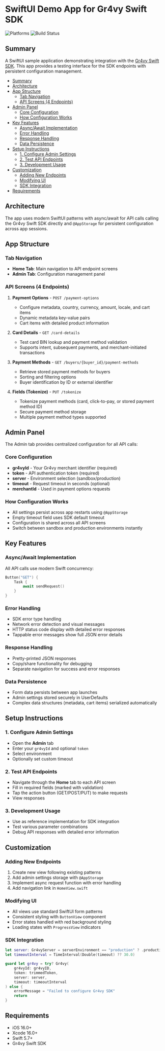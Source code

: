 # SwiftUI Demo App for Gr4vy Swift SDK


<div align="left">
    <img alt="Platforms" src="https://img.shields.io/badge/Platforms-iOS-yellowgreen?style=for-the-badge">
    <img alt="Build Status" src="https://img.shields.io/github/actions/workflow/status/gr4vy/gr4vy-swift-client-app/ios.yml?branch=main&style=for-the-badge">
</div>

## Summary

A SwiftUI sample application demonstrating integration with the [Gr4vy Swift SDK](https://github.com/gr4vy/gr4vy-swift). This app provides a testing interface for the SDK endpoints with persistent configuration management.

- [Summary](#summary)
- [Architecture](#architecture)
- [App Structure](#app-structure)
  - [Tab Navigation](#tab-navigation)
  - [API Screens (4 Endpoints)](#api-screens-4-endpoints)
- [Admin Panel](#admin-panel)
  - [Core Configuration](#core-configuration)
  - [How Configuration Works](#how-configuration-works)
- [Key Features](#key-features)
  - [Async/Await Implementation](#asyncawait-implementation)
  - [Error Handling](#error-handling)
  - [Response Handling](#response-handling)
  - [Data Persistence](#data-persistence)
- [Setup Instructions](#setup-instructions)
  - [1. Configure Admin Settings](#1-configure-admin-settings)
  - [2. Test API Endpoints](#2-test-api-endpoints)
  - [3. Development Usage](#3-development-usage)
- [Customization](#customization)
  - [Adding New Endpoints](#adding-new-endpoints)
  - [Modifying UI](#modifying-ui)
  - [SDK Integration](#sdk-integration)
- [Requirements](#requirements)


## Architecture

The app uses modern SwiftUI patterns with async/await for API calls calling the Gr4vy Swift SDK directly and `@AppStorage` for persistent configuration across app sessions.

## App Structure

### Tab Navigation
- **Home Tab**: Main navigation to API endpoint screens
- **Admin Tab**: Configuration management panel

### API Screens (4 Endpoints)

1. **Payment Options** - `POST /payment-options`
   - Configure metadata, country, currency, amount, locale, and cart items
   - Dynamic metadata key-value pairs
   - Cart items with detailed product information

2. **Card Details** - `GET /card-details`  
   - Test card BIN lookup and payment method validation
   - Supports intent, subsequent payments, and merchant-initiated transactions

3. **Payment Methods** - `GET /buyers/{buyer_id}/payment-methods`
   - Retrieve stored payment methods for buyers
   - Sorting and filtering options
   - Buyer identification by ID or external identifier

4. **Fields (Tokenize)** - `PUT /tokenize`
   - Tokenize payment methods (card, click-to-pay, or stored payment method ID)
   - Secure payment method storage
   - Multiple payment method types supported

## Admin Panel

The Admin tab provides centralized configuration for all API calls:

### Core Configuration
- **gr4vyId** - Your Gr4vy merchant identifier (required)
- **token** - API authentication token (required)  
- **server** - Environment selection (sandbox/production)
- **timeout** - Request timeout in seconds (optional)
- **merchantId** - Used in payment options requests

### How Configuration Works
- All settings persist across app restarts using `@AppStorage`
- Empty timeout field uses SDK default timeout
- Configuration is shared across all API screens
- Switch between sandbox and production environments instantly

## Key Features

### Async/Await Implementation
All API calls use modern Swift concurrency:
```swift
Button("GET") {
    Task {
        await sendRequest()
    }
}
```

### Error Handling
- SDK error type handling
- Network error detection and visual messages
- HTTP status code display with detailed error responses
- Tappable error messages show full JSON error details

### Response Handling
- Pretty-printed JSON responses
- Copy/share functionality for debugging
- Separate navigation for success and error responses

### Data Persistence
- Form data persists between app launches
- Admin settings stored securely in UserDefaults
- Complex data structures (metadata, cart items) serialized automatically

## Setup Instructions

### 1. Configure Admin Settings
- Open the **Admin** tab
- Enter your `gr4vyId` and optional `token`
- Select environment 
- Optionally set custom timeout

### 2. Test API Endpoints
- Navigate through the **Home** tab to each API screen
- Fill in required fields (marked with validation)
- Tap the action button (GET/POST/PUT) to make requests
- View responses 

### 3. Development Usage
- Use as reference implementation for SDK integration
- Test various parameter combinations
- Debug API responses with detailed error information

## Customization

### Adding New Endpoints
1. Create new view following existing patterns
2. Add admin settings storage with `@AppStorage`
3. Implement async request function with error handling
4. Add navigation link in `HomeView.swift`

### Modifying UI
- All views use standard SwiftUI form patterns
- Consistent styling with `ButtonView` component
- Error states handled with red background styling
- Loading states with `ProgressView` indicators

### SDK Integration

```swift
let server: Gr4vyServer = serverEnvironment == "production" ? .production : .sandbox
let timeoutInterval = TimeInterval(Double(timeout) ?? 30.0)

guard let gr4vy = try? Gr4vy(
    gr4vyId: gr4vyID,
    token: trimmedToken, 
    server: server,
    timeout: timeoutInterval
) else {
    errorMessage = "Failed to configure Gr4vy SDK"
    return
}
```

## Requirements

- iOS 16.0+
- Xcode 16.0+
- Swift 5.7+
- Gr4vy Swift SDK
